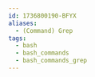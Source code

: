 ```yaml
---
id: 1736800190-BFYX
aliases:
  - (Command) Grep
tags:
  - bash
  - bash_commands
  - bash_commands_grep
---
```



